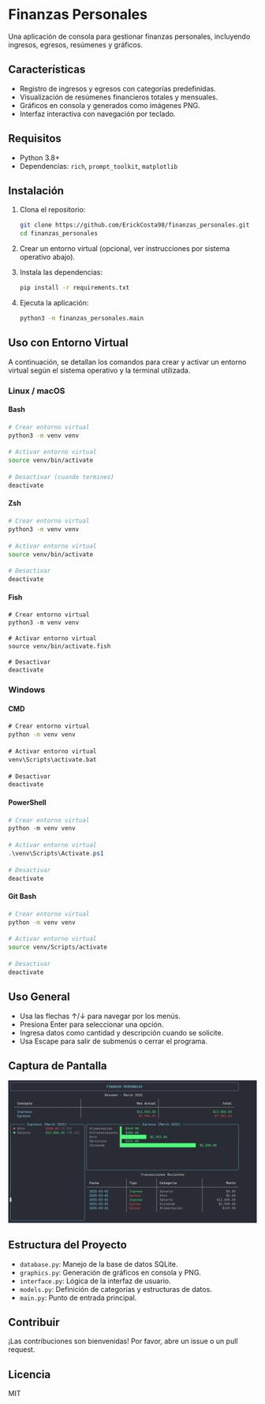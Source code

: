 # Finanzas Personales

Una aplicación de consola para gestionar finanzas personales, incluyendo ingresos, egresos, resúmenes y gráficos.

## Características

- Registro de ingresos y egresos con categorías predefinidas.
- Visualización de resúmenes financieros totales y mensuales.
- Gráficos en consola y generados como imágenes PNG.
- Interfaz interactiva con navegación por teclado.

## Requisitos

- Python 3.8+
- Dependencias: `rich`, `prompt_toolkit`, `matplotlib`

## Instalación

1. Clona el repositorio:

   ```bash
   git clone https://github.com/ErickCosta98/finanzas_personales.git
   cd finanzas_personales
   ```

2. Crear un entorno virtual (opcional, ver instrucciones por sistema operativo abajo).

3. Instala las dependencias:

   ```bash
   pip install -r requirements.txt
   ```

4. Ejecuta la aplicación:

   ```bash
   python3 -m finanzas_personales.main
   ```

## Uso con Entorno Virtual

A continuación, se detallan los comandos para crear y activar un entorno virtual según el sistema operativo y la terminal utilizada.

### Linux / macOS

#### Bash
```bash
# Crear entorno virtual
python3 -m venv venv

# Activar entorno virtual
source venv/bin/activate

# Desactivar (cuando termines)
deactivate
```

#### Zsh
```zsh
# Crear entorno virtual
python3 -m venv venv

# Activar entorno virtual
source venv/bin/activate

# Desactivar
deactivate
```

#### Fish
```fish
# Crear entorno virtual
python3 -m venv venv

# Activar entorno virtual
source venv/bin/activate.fish

# Desactivar
deactivate
```

### Windows

#### CMD
```cmd
# Crear entorno virtual
python -m venv venv

# Activar entorno virtual
venv\Scripts\activate.bat

# Desactivar
deactivate
```

#### PowerShell
```powershell
# Crear entorno virtual
python -m venv venv

# Activar entorno virtual
.\venv\Scripts\Activate.ps1

# Desactivar
deactivate
```

#### Git Bash
```bash
# Crear entorno virtual
python -m venv venv

# Activar entorno virtual
source venv/Scripts/activate

# Desactivar
deactivate
```

## Uso General

- Usa las flechas ↑/↓ para navegar por los menús.
- Presiona Enter para seleccionar una opción.
- Ingresa datos como cantidad y descripción cuando se solicite.
- Usa Escape para salir de submenús o cerrar el programa.

## Captura de Pantalla

![Menú Principal](menu_principal.png)

## Estructura del Proyecto

- `database.py`: Manejo de la base de datos SQLite.
- `graphics.py`: Generación de gráficos en consola y PNG.
- `interface.py`: Lógica de la interfaz de usuario.
- `models.py`: Definición de categorías y estructuras de datos.
- `main.py`: Punto de entrada principal.

## Contribuir
¡Las contribuciones son bienvenidas! Por favor, abre un issue o un pull request.

## Licencia

MIT
